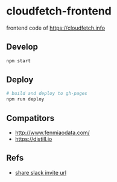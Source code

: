 # cloudfetch-frontend

frontend code of https://cloudfetch.info

## Develop

```bash
npm start
```

## Deploy

```bash
# build and deploy to gh-pages
npm run deploy
```

## Compatitors

- http://www.fenmiaodata.com/
- https://distill.io

## Refs

- [share slack invite url](http://qr.ae/TUTa8y)